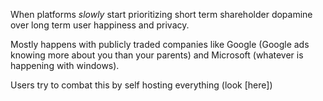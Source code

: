 When platforms *slowly* start prioritizing short term shareholder dopamine over long term user happiness and privacy. 

Mostly happens with publicly traded companies like Google (Google ads knowing more about you than your parents) and Microsoft (whatever is happening with windows).

Users try to combat this by self hosting everything (look [here])